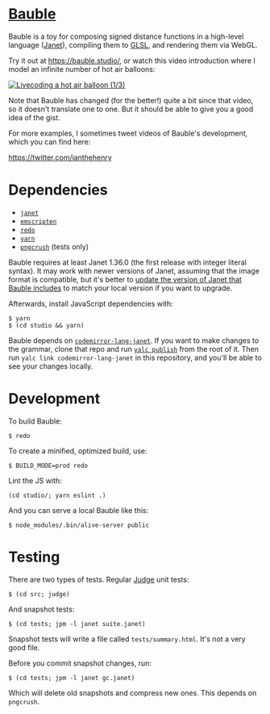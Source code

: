 # [Bauble](https://bauble.studio)

Bauble is a toy for composing signed distance functions in a high-level language ([Janet](https://janet-lang.org/)), compiling them to [GLSL](https://www.khronos.org/opengl/wiki/OpenGL_Shading_Language), and rendering them via WebGL.

Try it out at <https://bauble.studio/>, or watch this video introduction where I model an infinite number of hot air balloons:

[![Livecoding a hot air balloon (1/3)](https://img.youtube.com/vi/0-OtdjiR7dc/maxresdefault.jpg)](https://www.youtube.com/watch?v=0-OtdjiR7dc&list=PLjT5GDnW_UMBS6ih0kG7jWB0n1SnotnEu)

Note that Bauble has changed (for the better!) quite a bit since that video, so it doesn't translate one to one. But it should be able to give you a good idea of the gist.

For more examples, I sometimes tweet videos of Bauble's development, which you can find here:

https://twitter.com/ianthehenry

# Dependencies

- [`janet`](https://janet-lang.org/)
- [`emscripten`](https://emscripten.org/)
- [`redo`](https://github.com/apenwarr/redo)
- [`yarn`](https://yarnpkg.com/)
- [`pngcrush`](https://pmt.sourceforge.io/pngcrush/) (tests only)

Bauble requires at least Janet 1.36.0 (the first release with integer literal syntax). It may work with newer versions of Janet, assuming that the image format is compatible, but it's better to [update the version of Janet that Bauble includes](build/janet/janet-version) to match your local version if you want to upgrade.

Afterwards, install JavaScript dependencies with:

```
$ yarn
$ (cd studio && yarn)
```

Bauble depends on [`codemirror-lang-janet`](https://github.com/ianthehenry/codemirror-lang-janet). If you want to make changes to the grammar, clone that repo and run [`yalc publish`](https://github.com/wclr/yalc) from the root of it. Then run `yalc link codemirror-lang-janet` in this repository, and you'll be able to see your changes locally.

# Development

To build Bauble:

```
$ redo
```

To create a minified, optimized build, use:

```
$ BUILD_MODE=prod redo
```

Lint the JS with:

```
(cd studio/; yarn eslint .)
```

And you can serve a local Bauble like this:

```
$ node_modules/.bin/alive-server public
```

# Testing

There are two types of tests. Regular [Judge](https://github.com/ianthehenry/judge) unit tests:

```
$ (cd src; judge)
```

And snapshot tests:

```
$ (cd tests; jpm -l janet suite.janet)
```

Snapshot tests will write a file called `tests/summary.html`. It's not a very good file.

Before you commit snapshot changes, run:

```
$ (cd tests; jpm -l janet gc.janet)
```

Which will delete old snapshots and compress new ones. This depends on `pngcrush`.
